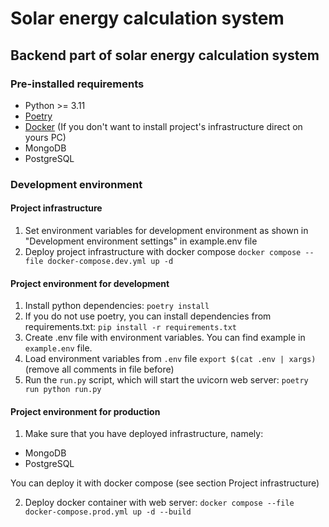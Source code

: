 # Solar energy calculation system

## Backend part of solar energy calculation system

### Pre-installed requirements

- Python >= 3.11
- [Poetry](https://python-poetry.org/)
- [Docker](https://www.docker.com/) (If you don't want to install project's infrastructure direct on yours PC)
- MongoDB
- PostgreSQL


### Development environment

#### Project infrastructure
1. Set environment variables for development environment as shown in
"Development environment settings" in example.env file 
2. Deploy project infrastructure with docker compose
`docker compose --file docker-compose.dev.yml up -d`

#### Project environment for development

1. Install python dependencies: `poetry install`
2. If you do not use poetry, you can install dependencies from
requirements.txt: `pip install -r requirements.txt`
3. Create .env file with environment variables. 
You can find example in `example.env` file. 
4. Load environment variables from `.env` file `export $(cat .env | xargs)`
   (remove all comments in file before)
5. Run the `run.py` script, which will start the 
uvicorn web server: `poetry run python run.py`

#### Project environment for production

1. Make sure that you have deployed infrastructure, 
namely:
 - MongoDB
 - PostgreSQL

You can deploy it with docker compose (see section Project infrastructure)

2. Deploy docker container with web server: `docker compose --file docker-compose.prod.yml up -d --build`